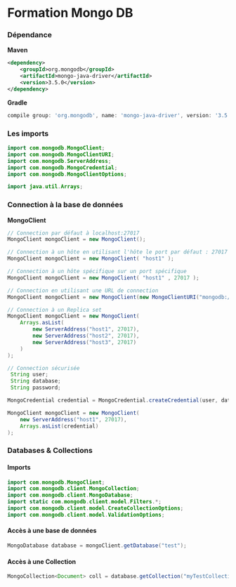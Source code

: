 # Formation Mongo DB

### Dépendance

**Maven**
```xml
<dependency>
    <groupId>org.mongodb</groupId>
    <artifactId>mongo-java-driver</artifactId>
    <version>3.5.0</version>
</dependency>

```

**Gradle**
```groovy
compile group: 'org.mongodb', name: 'mongo-java-driver', version: '3.5.0'
```


### Les imports
```java
import com.mongodb.MongoClient;
import com.mongodb.MongoClientURI;
import com.mongodb.ServerAddress;
import com.mongodb.MongoCredential;
import com.mongodb.MongoClientOptions;

import java.util.Arrays;
```

### Connection à la base de données
**MongoClient**
```java
// Connection par défaut à localhost:27017
MongoClient mongoClient = new MongoClient();

// Connection à un hôte en utilisant l'hôte le port par défaut : 27017
MongoClient mongoClient = new MongoClient( "host1" );

// Connection à un hôte spécifique sur un port spécifique
MongoClient mongoClient = new MongoClient( "host1" , 27017 );

// Connection en utilisant une URL de connection
MongoClient mongoClient = new MongoClient(new MongoClientURI("mongodb://host1:27017"));

// Connection à un Replica set
MongoClient mongoClient = new MongoClient(
    Arrays.asList(
        new ServerAddress("host1", 27017),
        new ServerAddress("host2", 27017),
        new ServerAddress("host3", 27017)
    )
);

// Connection sécurisée
 String user;
 String database; 
 String password; 

MongoCredential credential = MongoCredential.createCredential(user, database, password.toCharArray());

MongoClient mongoClient = new MongoClient(
    new ServerAddress("host1", 27017),
    Arrays.asList(credential)
);
```

### Databases & Collections

#### Imports

```java
import com.mongodb.MongoClient;
import com.mongodb.client.MongoCollection;
import com.mongodb.client.MongoDatabase;
import static com.mongodb.client.model.Filters.*;
import com.mongodb.client.model.CreateCollectionOptions;
import com.mongodb.client.model.ValidationOptions;
```

#### Accès à une base de données

```java
MongoDatabase database = mongoClient.getDatabase("test");
```

#### Accès à une Collection

```java
MongoCollection<Document> coll = database.getCollection("myTestCollection");
```